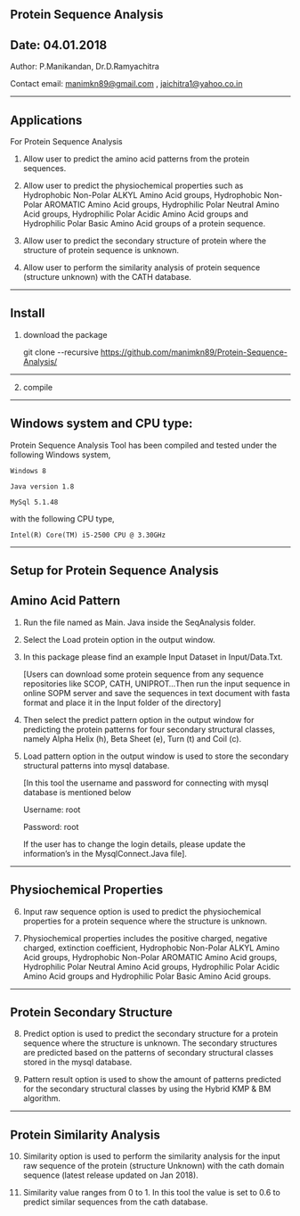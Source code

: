 
Protein Sequence Analysis
-------------------------------------------
Date: 04.01.2018
-------------------------------------------

Author: P.Manikandan, Dr.D.Ramyachitra

Contact email: manimkn89@gmail.com , jaichitra1@yahoo.co.in



-------------------------------------------
Applications
-------------------------------------------

For Protein Sequence Analysis

1. Allow user to predict the amino acid patterns from the protein sequences.

2. Allow user to predict the physiochemical properties such as Hydrophobic Non-Polar ALKYL Amino Acid groups, Hydrophobic Non-Polar AROMATIC Amino Acid groups, Hydrophilic Polar Neutral Amino Acid groups, Hydrophilic Polar Acidic Amino Acid groups and Hydrophilic Polar Basic Amino Acid groups of a protein sequence.

3. Allow user to predict the secondary structure of protein where the structure of protein sequence is unknown.
4. Allow user to perform the similarity analysis of protein sequence (structure unknown) with the CATH database.



-------------------------------------------
Install
-------------------------------------------

1. download the package

	git clone --recursive https://github.com/manimkn89/Protein-Sequence-Analysis/



--------------

2. compile


  
















-------------------------------------------
Windows system and CPU type:
-------------------------------------------

Protein Sequence Analysis Tool has been compiled and tested under the following Windows system,

	Windows 8 
	
	Java version 1.8 
	
    MySql 5.1.48

with the following CPU type,

	Intel(R) Core(TM) i5-2500 CPU @ 3.30GHz



-------------------------------------------
Setup for Protein Sequence Analysis
-------------------------------------------

Amino Acid Pattern
-------------------------------------------

1.	Run the file named as Main. Java inside the SeqAnalysis folder.
2.	Select the Load protein option in the output window.
3.	In this package please find an example Input Dataset in Input/Data.Txt.
	
	[Users can download some protein sequence from any sequence repositories like SCOP, CATH, 	UNIPROT…Then run the input sequence in online SOPM server and save the sequences in text 	document with fasta format and place it in the Input folder of the directory]
4.	Then select the predict pattern option in the output window for predicting the protein patterns for four secondary structural classes, namely Alpha Helix (h), Beta Sheet (e), Turn (t) and Coil (c).
5.	Load pattern option in the output window is used to store the secondary structural patterns into mysql database.

	[In this tool the username and password for connecting with mysql database is mentioned below

	Username: root

	Password: root
	
	If the user has to change the login details, please update the information’s in the MysqlConnect.Java file].



-------------------------------------------

Physiochemical Properties 
-------------------------------------------
6.	Input raw sequence option is used to predict the physiochemical properties for a protein sequence where the structure is unknown.

7.	Physiochemical properties includes the positive charged, negative charged, extinction coefficient, Hydrophobic Non-Polar ALKYL Amino Acid groups, Hydrophobic Non-Polar AROMATIC Amino Acid groups, Hydrophilic Polar Neutral Amino Acid groups, Hydrophilic Polar Acidic Amino Acid groups and Hydrophilic Polar Basic Amino Acid groups.

--------------------------------------------
Protein Secondary Structure 
--------------------------------------------
8.	Predict option is used to predict the secondary structure for a protein sequence where the structure is unknown. The secondary structures are predicted based on the patterns of secondary structural classes stored in the mysql database.

9.	Pattern result option is used to show the amount of patterns predicted for the secondary structural classes by using the Hybrid KMP & BM algorithm.

----------------------------------------------
Protein Similarity Analysis
----------------------------------------------
10.	Similarity option is used to perform the similarity analysis for the input raw sequence of the protein (structure Unknown) with the cath domain sequence (latest release updated on Jan 2018).

11.	Similarity value ranges from 0 to 1. In this tool the value is set to 0.6 to predict similar sequences from the cath database.


